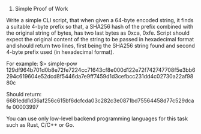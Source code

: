 1. Simple Proof of Work

Write a simple CLI script, that when given a 64-byte encoded string, it finds a suitable 4-byte prefix so that, a SHA256 hash of the prefix combined with the original string of bytes, has two last bytes as 0xca, 0xfe. Script should expect the original content of the string to be passed in hexadecimal format and should return two lines, first being the SHA256 string found and second 4-byte prefix used (in hexadecimal format).

For example:
$> simple-pow 129df964b701d0b8e72fe7224cc71643cf8e000d122e72f742747708f5e3bb6294c619604e52dcd8f5446da7e9ff7459d1d3cefbcc231dd4c02730a22af9880c


Should return:
6681edd1d36af256c615bf6dcfcda03c282c3e0871bd75564458d77c529dcafe
00003997


You can use only low-level backend programming languages for this task such as Rust, C/C++ or Go.

